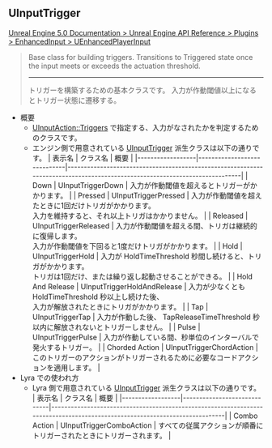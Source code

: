 ## UInputTrigger

[Unreal Engine 5.0 Documentation > Unreal Engine API Reference > Plugins > EnhancedInput > UEnhancedPlayerInput](https://docs.unrealengine.com/5.0/en-US/API/Plugins/EnhancedInput/UEnhancedPlayerInput/)

> Base class for building triggers.
> Transitions to Triggered state once the input meets or exceeds the actuation threshold.
> 
> ----
> トリガーを構築するための基本クラスです。
> 入力が作動閾値以上になるとトリガー状態に遷移する。

* 概要
	* [UInputAction::Triggers] で指定する、入力がなされたかを判定するためのクラスです。
	* エンジン側で用意されている [UInputTrigger] 派生クラスは以下の通りです。
		| 表示名           | クラス名                    | 概要                                                                                                                       |
		|------------------|-----------------------------|----------------------------------------------------------------------------------------------------------------------------|
		| Down             | UInputTriggerDown           | 入力が作動閾値を超えるとトリガーがかかります。                                                                             |
		| Pressed          | UInputTriggerPressed        | 入力が作動閾値を超えたときに1回だけトリガがかかります。 <br> 入力を維持すると、それ以上トリガはかかりません。              |
		| Released         | UInputTriggerReleased       | 入力が作動閾値を超える間、トリガは継続的に復帰します。 <br> 入力が作動閾値を下回ると1度だけトリガがかかります。            |
		| Hold             | UInputTriggerHold           | 入力が HoldTimeThreshold 秒間し続けると、トリガがかかります。 <br> トリガは1回だけ、または繰り返し起動させることができる。 |
		| Hold And Release | UInputTriggerHoldAndRelease | 入力が少なくとも HoldTimeThreshold 秒以上し続けた後、  <br>  入力が解放されたときにトリガがかかります。                    |
		| Tap              | UInputTriggerTap            | 入力が作動した後、 TapReleaseTimeThreshold 秒以内に解放されないとトリガーしません。                                        |
		| Pulse            | UInputTriggerPulse          | 入力が作動している間、秒単位のインターバルで発火するトリガー。                                                             |
		| Chorded Action   | UInputTriggerChordAction    | このトリガーのアクションがトリガーされるために必要なコードアクションを適用します。                                         |
* Lyra での使われ方
	* Lyra 側で用意されている [UInputTrigger] 派生クラスは以下の通りです。
		| 表示名           | クラス名                    | 概要                                                                                                                       |
		|------------------|-----------------------------|----------------------------------------------------------------------------------------------------------------------------|
		| Combo Action     | UInputTriggerComboAction    | すべての従属アクションが順番にトリガーされたときにトリガーされます。                                                       |


<!--- ページ内のリンク --->

<!--- 自前の画像へのリンク --->

<!--- generated --->
[UInputAction::Triggers]: ../../UE/Input/UInputAction.md#uinputactiontriggers
[UInputTrigger]: ../../UE/Input/UInputTrigger.md#uinputtrigger
